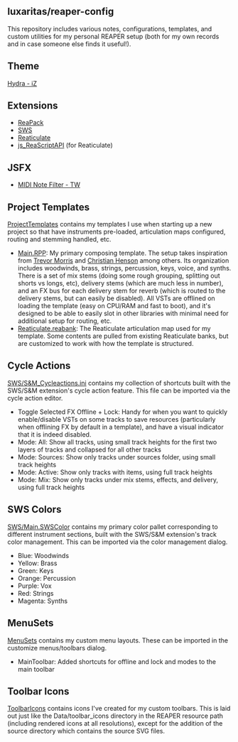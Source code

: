 ## luxaritas/reaper-config

This repository includes various notes, configurations, templates, and custom utilities for my
personal REAPER setup (both for my own records and in case someone else finds it useful!).

## Theme
[Hydra - iZ](https://stash.reaper.fm/theme/2446/Hydra%20-%20iZ%20v1.3)

## Extensions
- [ReaPack](https://reapack.com/)
- [SWS](https://www.sws-extension.org/)
- [Reaticulate](https://reaticulate.com/)
- [js_ReaScriptAPI](https://forum.cockos.com/showthread.php?t=212174) (for Reaticulate)

## JSFX
- [MIDI Note Filter - TW](https://stash.reaper.fm/v/35962/TW_MIDI_NoteFilter.jsfx)

## Project Templates
[ProjectTemplates](./ProjectTemplates) contains my templates I use when starting up a new project so
that have instruments pre-loaded, articulation maps configured, routing and stemming handled, etc.
- [Main.RPP](./ProjectTemplates/Main.RPP): My primary composing template. The setup takes inspiration from
  [Trevor Morris](https://www.youtube.com/watch?v=on0xJBTtMbI) and [Christian Henson](https://www.youtube.com/watch?v=Cyh10tOuIKc)
  among others. Its organization includes woodwinds, brass, strings, percussion, keys, voice, and synths.
  There is a set of mix stems (doing some rough grouping, splitting out shorts vs longs, etc),
  delivery stems (which are much less in number), and an FX bus for each delivery stem for reverb
  (which is routed to the delivery stems, but can easily be disabled).
  All VSTs are offlined on loading the template (easy on CPU/RAM and fast to boot), and it's designed
  to be able to easily slot in other libraries with minimal need for additional setup for routing, etc.
- [Reaticulate.reabank](./ProjectTemplates/Reaticulate.reabank): The Reaticulate articulation map used for my template.
  Some contents are pulled from existing Reaticulate banks, but are customized to work with how the template is structured.

## Cycle Actions
[SWS/S&M_Cycleactions.ini](./SWS/S&M_Cycleactions.ini) contains my collection of shortcuts built with
the SWS/S&M extension's cycle action feature. This file can be imported via the cycle action editor.
- Toggle Selected FX Offline + Lock: Handy for when you want to quickly enable/disable VSTs on
  some tracks to save resources (particularly when offlining FX by default in a template),
  and have a visual indicator that it is indeed disabled.
- Mode: All: Show all tracks, using small track heights for the first two layers of tracks and collapsed for all other tracks
- Mode: Sources: Show only tracks under sources folder, using small track heights
- Mode: Active: Show only tracks with items, using full track heights
- Mode: Mix: Show only tracks under mix stems, effects, and delivery, using full track heights

## SWS Colors
[SWS/Main.SWSColor](./SWS/Main.SWSColor) contains my primary color pallet corresponding to different instrument sections,
built with the SWS/S&M extension's track color management. This can be imported via the color management dialog.
  - Blue: Woodwinds
  - Yellow: Brass
  - Green: Keys
  - Orange: Percussion
  - Purple: Vox
  - Red: Strings
  - Magenta: Synths

## MenuSets
[MenuSets](./MenuSets) contains my custom menu layouts. These can be imported in the customize menus/toolbars dialog.
- MainToolbar: Added shortcuts for offline and lock and modes to the main toolbar

## Toolbar Icons
[ToolbarIcons](./ToolbarIcons) contains icons I've created for my custom toolbars. This is laid out just like
the Data/toolbar_icons directory in the REAPER resource path (including rendered icons at all resolutions),
except for the addition of the source directory which contains the source SVG files.
